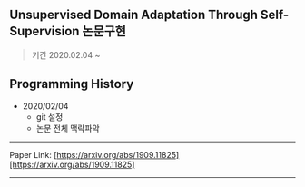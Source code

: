 ## Unsupervised Domain Adaptation Through Self-Supervision 논문구현

> 기간 2020.02.04 ~      

## Programming History
* 2020/02/04
    * git 설정
    * 논문 전체 맥락파악

* * *
Paper Link: [https://arxiv.org/abs/1909.11825][https://arxiv.org/abs/1909.11825]

[googlelink]: https://arxiv.org/abs/1909.11825
<hr/>


<br>
